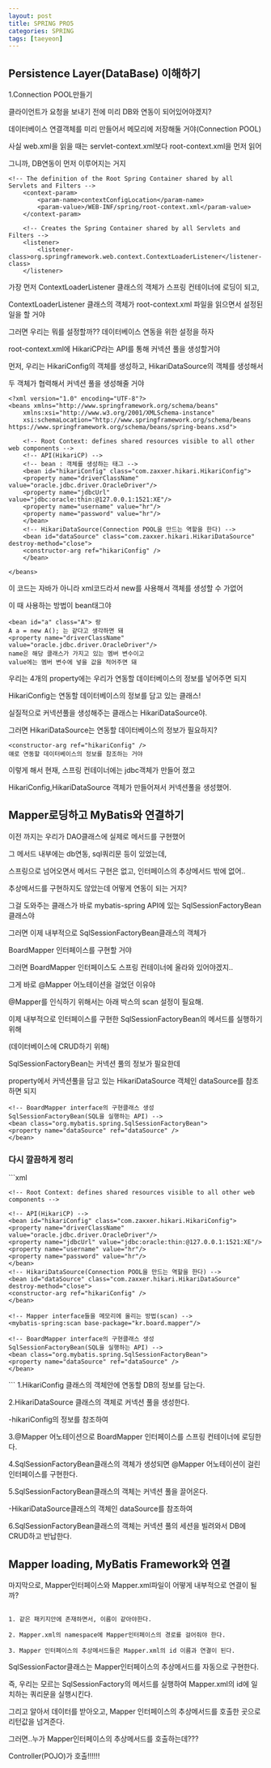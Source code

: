 ```yaml
---
layout: post
title: SPRING PRO5
categories: SPRING
tags: [taeyeon]
---
```


## Persistence Layer(DataBase) 이해하기

1.Connection POOL만들기

클라이언트가 요청을 보내기 전에 미리 DB와 연동이 되어있어야겠지?

데이터베이스 연결객체를 미리 만들어서 메모리에 저장해둘 거야(Connection POOL)

사실 web.xml을 읽을 때는 servlet-context.xml보다 root-context.xml을 먼저 읽어

그니까, DB연동이 먼저 이루어지는 거지

```1=xml
<!-- The definition of the Root Spring Container shared by all Servlets and Filters -->
	<context-param>
		<param-name>contextConfigLocation</param-name>
		<param-value>/WEB-INF/spring/root-context.xml</param-value>
	</context-param>
	
	<!-- Creates the Spring Container shared by all Servlets and Filters -->
	<listener>
		<listener-class>org.springframework.web.context.ContextLoaderListener</listener-class>
	</listener>
```

가장 먼저 ContextLoaderListener 클래스의 객체가 스프링 컨테이너에 로딩이 되고,

ContextLoaderListener 클래스의 객체가 root-context.xml 파일을 읽으면서 설정된 일을 할 거야

그러면 우리는 뭐를 설정할까?? 데이터베이스 연동을 위한 설정을 하자

root-context.xml에 HikariCP라는 API를 통해 커넥션 풀을 생성할거야

먼저, 우리는 HikariConfig의 객체를 생성하고, HikariDataSource의 객체를 생성해서

두 객체가 협력해서 커넥션 풀을 생성해줄 거야

```2=xml
<?xml version="1.0" encoding="UTF-8"?>
<beans xmlns="http://www.springframework.org/schema/beans"
	xmlns:xsi="http://www.w3.org/2001/XMLSchema-instance"
	xsi:schemaLocation="http://www.springframework.org/schema/beans https://www.springframework.org/schema/beans/spring-beans.xsd">
	
	<!-- Root Context: defines shared resources visible to all other web components -->
	<!-- API(HikariCP) -->
	<!-- bean : 객체를 생성하는 태그 -->
	<bean id="hikariConfig" class="com.zaxxer.hikari.HikariConfig">
	<property name="driverClassName" value="oracle.jdbc.driver.OracleDriver"/>
	<property name="jdbcUrl" value="jdbc:oracle:thin:@127.0.0.1:1521:XE"/>
	<property name="username" value="hr"/>
	<property name="password" value="hr"/>
	</bean>	
	<!-- HikariDataSource(Connection POOL을 만드는 역할을 한다) -->
	<bean id="dataSource" class="com.zaxxer.hikari.HikariDataSource" destroy-method="close">
	<constructor-arg ref="hikariConfig" />
	</bean>
  
</beans>

```
이 코드는 자바가 아니라 xml코드라서 new를 사용해서 객체를 생성할 수 가없어

이 때 사용하는 방법이 bean태그야

```
<bean id="a" class="A"> 랑
A a = new A(); 는 같다고 생각하면 돼
<property name="driverClassName" value="oracle.jdbc.driver.OracleDriver"/>
name은 해당 클래스가 가지고 있는 멤버 변수이고
value에는 멤버 변수에 넣을 값을 적어주면 돼
```

우리는 4개의 property에는 우리가 연동할 데이터베이스의 정보를 넣어주면 되지

HikariConfig는 연동할 데이터베이스의 정보를 담고 있는 클래스!

실질적으로 커넥션풀을 생성해주는 클래스는 HikariDataSource야.

그러면 HikariDataSource는 연동할 데이터베이스의 정보가 필요하지?

```
<constructor-arg ref="hikariConfig" />
얘로 연동할 데이터베이스의 정보를 참조하는 거야 
```

이렇게 해서 현재, 스프링 컨테이너에는 jdbc객체가 만들어 졌고

HikariConfig,HikariDataSource 객체가 만들어져서 커넥션풀을 생성했어.


## Mapper로딩하고 MyBatis와 연결하기

이전 까지는 우리가 DAO클래스에 실제로 메서드를 구현했어

그 메서드 내부에는 db연동, sql쿼리문 등이 있었는데,

스프링으로 넘어오면서 메서드 구현은 없고, 인터페이스의 추상메서드 밖에 없어..

추상메서드를 구현하지도 않았는데 어떻게 연동이 되는 거지?

그걸 도와주는 클래스가 바로 mybatis-spring API에 있는 SqlSessionFactoryBean클래스야

그러면 이제 내부적으로 SqlSessionFactoryBean클래스의 객체가 

BoardMapper 인터페이스를 구현할 거야

그러면 BoardMapper 인터페이스도 스프링 컨테이너에 올라와 있어야겠지..

그게 바로 @Mapper 어노테이션을 걸었던 이유야

@Mapper를 인식하기 위해서는 아래 박스의 scan 설정이 필요해.

이제 내부적으로 인터페이스를 구현한 SqlSessionFactoryBean의 메서드를 실행하기 위해

(데이터베이스에 CRUD하기 위해)

SqlSessionFactoryBean는 커넥션 풀의 정보가 필요한데

property에서 커넥션풀을 담고 있는 HikariDataSource 객체인 dataSource를 참조하면 되지

```
<!-- BoardMapper interface의 구현클래스 생성
SqlSessionFactoryBean(SQL을 실행하는 API) -->
<bean class="org.mybatis.spring.SqlSessionFactoryBean">
<property name="dataSource" ref="dataSource" />
</bean>
```

<h3>다시 깔끔하게 정리</h3>
```xml
  <?xml version="1.0" encoding="UTF-8"?>
<beans xmlns="http://www.springframework.org/schema/beans"
	xmlns:xsi="http://www.w3.org/2001/XMLSchema-instance"
	xmlns:mybatis-spring="http://mybatis.org/schema/mybatis-spring"
	xsi:schemaLocation="http://mybatis.org/schema/mybatis-spring http://mybatis.org/schema/mybatis-spring-1.2.xsd
		http://www.springframework.org/schema/beans https://www.springframework.org/schema/beans/spring-beans.xsd">
	
	<!-- Root Context: defines shared resources visible to all other web components -->
	
	<!-- API(HikariCP) -->
	<bean id="hikariConfig" class="com.zaxxer.hikari.HikariConfig">
	<property name="driverClassName" value="oracle.jdbc.driver.OracleDriver"/>
	<property name="jdbcUrl" value="jdbc:oracle:thin:@127.0.0.1:1521:XE"/>
	<property name="username" value="hr"/>
	<property name="password" value="hr"/>
	</bean>
	<!-- HikariDataSource(Connection POOL을 만드는 역할을 한다) -->
	<bean id="dataSource" class="com.zaxxer.hikari.HikariDataSource" destroy-method="close">
	<constructor-arg ref="hikariConfig" />
	</bean>
	
	<!-- Mapper interface들을 메모리에 올리는 방법(scan) -->
	<mybatis-spring:scan base-package="kr.board.mapper"/>
	
	<!-- BoardMapper interface의 구현클래스 생성
	SqlSessionFactoryBean(SQL을 실행하는 API) -->
	<bean class="org.mybatis.spring.SqlSessionFactoryBean">
	<property name="dataSource" ref="dataSource" />
	</bean>			
</beans>
```
1.HikariConfig 클래스의 객체안에 연동할 DB의 정보를 담는다.

2.HikariDataSource 클래스의 객체로 커넥션 풀을 생성한다.

-hikariConfig의 정보를 참조하여

3.@Mapper 어노테이션으로 BoardMapper 인터페이스를 스프링 컨테이너에 로딩한다.

4.SqlSessionFactoryBean클래스의 객체가 생성되면 @Mapper 어노테이션이 걸린 인터페이스를 구현한다.

5.SqlSessionFactoryBean클래스의 객체는 커넥션 풀을 끌어온다.

-HikariDataSource클래스의 객체인 dataSource를 참조하여

6.SqlSessionFactoryBean클래스의 객체는 커넥션 풀의 세션을 빌려와서 DB에 CRUD하고 반납한다.


## Mapper loading, MyBatis Framework와 연결

마지막으로, Mapper인터페이스와 Mapper.xml파일이 어떻게 내부적으로 연결이 될까?

```조건

1. 같은 패키지안에 존재하면서, 이름이 같아야한다.

2. Mapper.xml의 namespace에 Mapper인터페이스의 경로를 걸어줘야 한다.

3. Mapper 인터페이스의 추상메서드들은 Mapper.xml의 id 이름과 연결이 된다.

```

SqlSessionFactor클래스는 Mapper인터페이스의 추상메서드를 자동으로 구현한다.

즉, 우리는 모르는 SqlSessionFactory의 메서드를 실행하여 Mapper.xml의 id에 일치하는 쿼리문을 실행시킨다.

그리고 알아서 데이터를 받아오고, Mapper 인터페이스의 추상메서드를 호출한 곳으로 리턴값을 넘겨준다.

그러면..누가 Mapper인터페이스의 추상메서드를 호출하는데???

Controller(POJO)가 호출!!!!!!

